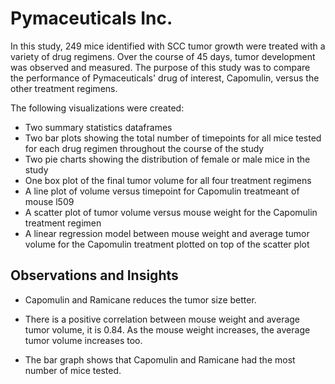 #  Pymaceuticals Inc.

In this study, 249 mice identified with SCC tumor growth were treated with a variety of drug regimens. Over the course of 45 days, tumor development was observed and measured. The purpose of this study was to compare the performance of Pymaceuticals' drug of interest, Capomulin, versus the other treatment regimens. 


The following visualizations were created: 
* Two summary statistics dataframes
* Two bar plots showing  the total number of timepoints for all mice tested for each drug regimen throughout the course of the study
* Two pie charts showing the distribution of female or male mice in the study
* One box plot of the final tumor volume for all four treatment regimens
* A line plot of volume versus timepoint for Capomulin treatmeant of mouse l509
* A scatter plot of tumor volume versus mouse weight for the Capomulin treatment regimen
* A linear regression model between mouse weight and average tumor volume for the Capomulin treatment plotted on top of the scatter plot


## Observations and Insights

* Capomulin and Ramicane reduces the tumor size better.

* There is a positive correlation between mouse weight and average tumor volume, it is 0.84. As the mouse weight increases, the average tumor volume increases too.

* The bar graph shows that Capomulin and Ramicane had the most number of mice tested.
